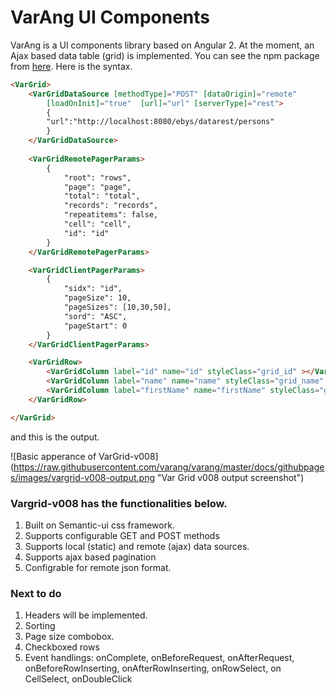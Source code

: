 # VarAng UI Components

VarAng is a UI components library based on Angular 2. At the moment, an Ajax based data table (grid) is implemented. You can see the npm package from [here](https://www.npmjs.com/package/varang). Here is the syntax.

```html
<VarGrid>
	<VarGridDataSource [methodType]="POST" [dataOrigin]="remote" 
		[loadOnInit]="true"  [url]="url" [serverType]="rest">
		{
		"url":"http://localhost:8080/ebys/datarest/persons"
		}
	</VarGridDataSource>
	
	<VarGridRemotePagerParams>
		{
		    "root": "rows",
		    "page": "page",
		    "total": "total",
		    "records": "records",
		    "repeatitems": false,
		    "cell": "cell",
		    "id": "id"
		}
	</VarGridRemotePagerParams>		

	<VarGridClientPagerParams>
		{
		    "sidx": "id",
		    "pageSize": 10,
		    "pageSizes": [10,30,50],
		    "sord": "ASC",
		    "pageStart": 0
		}
	</VarGridClientPagerParams>	

	<VarGridRow>
		<VarGridColumn label="id" name="id" styleClass="grid_id" ></VarGridColumn>
		<VarGridColumn label="name" name="name" styleClass="grid_name" ></VarGridColumn>
		<VarGridColumn label="firstName" name="firstName" styleClass="grid_firstName" ></VarGridColumn>
	</VarGridRow>

</VarGrid>
```

and this is the output.

![Basic apperance of VarGrid-v008] (https://raw.githubusercontent.com/varang/varang/master/docs/githubpages/images/vargrid-v008-output.png "Var Grid v008 output screenshot")

### Vargrid-v008 has the functionalities below.

1. Built on Semantic-ui css framework.
2. Supports configurable GET and POST methods
3. Supports local (static) and remote (ajax) data sources.
4. Supports ajax based pagination
5. Configrable for remote json format. 

### Next to do

1. Headers will be implemented.
2. Sorting
3. Page size combobox.
4. Checkboxed rows
5. Event handlings: onComplete, onBeforeRequest, onAfterRequest, onBeforeRowInserting, onAfterRowInserting, onRowSelect, on CellSelect, onDoubleClick
